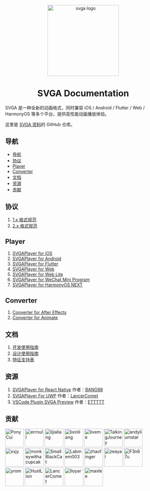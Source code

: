 <p align="center">
  <a href="https://svga.dev"><img alt="svga logo" src="images/logo.png" width="230px" /></a>
  <h1 align="center">SVGA Documentation</h1>
</p>

SVGA 是一种全新的动画格式，同时兼容 iOS / Android / Flutter / Web / HarmonyOS 等多个平台，提供高性能动画播放体验。

这里是 [SVGA 资料](https://github.com/svga/docs)的 GitHub 仓库。

## 导航

- [导航](#导航)
- [协议](#协议)
- [Player](#player)
- [Converter](#converter)
- [文档](#文档)
- [资源](#资源)
- [贡献](#贡献)

## 协议
1. [1.x 格式规范](https://github.com/svga/SVGA-Format/blob/master/JSON/readme.md)
2. [2.x 格式规范](https://github.com/svga/SVGA-Format/blob/master/proto/svga.proto)

## Player
1. [SVGAPlayer for iOS](https://github.com/svga/SVGAPlayer-iOS)
2. [SVGAPlayer for Android](https://github.com/svga/SVGAPlayer-Android)
3. [SVGAPlayer for Flutter](https://github.com/yyued/SVGAPlayer-Flutter)
4. [SVGAPlayer for Web](https://github.com/svga/SVGAPlayer-Web)
4. [SVGAPlayer for Web Lite](https://github.com/svga/SVGAPlayer-Web-Lite)
5. [SVGAPlayer for WeChat Mini Program](https://github.com/yyued/SVGAPlayer-Web/tree/mp)
6. [SVGAPlayer for HarmonyOS NEXT](https://ohpm.openharmony.cn/#/cn/detail/@tb-open%2Fsvga)

## Converter
1. [Converter for After Effects](https://github.com/svga/SVGA-AEConverter)
2. [Converter for Animate](https://github.com/svga/SVGA-FLConverter)

## 文档
1. [开发使用指南](https://github.com/svga/docs/wiki/SVGA-%E5%BC%80%E5%8F%91%E4%BD%BF%E7%94%A8%E6%8C%87%E5%8D%97)
2. [设计使用指南](https://github.com/svga/docs/wiki/SVGA-%E8%AE%BE%E8%AE%A1%E4%BD%BF%E7%94%A8%E6%8C%87%E5%8D%97)
3. [特征支持表](https://docs.qq.com/sheet/DT3Z2ektWRnZPaFJM?tab=nrwudd&c=A1A0A0)

## 资源
1. [SVGAPlayer for React Native](https://github.com/BANG88/react-native-svga-player) 作者：[BANG88](https://github.com/BANG88)
2. [SVGAPlayer For UWP](https://github.com/LancerComet/SVGAPlayer-UWP) 作者：[LancerComet](https://github.com/LancerComet)
3. [VSCode Plugin SVGA Preview](https://marketplace.visualstudio.com/items?itemName=svga-perview.svga-perview) 作者：[ETTTTT](https://github.com/ETTTTT) 

## 贡献
<a href="https://github.com/PonyCui"><img src="https://avatars0.githubusercontent.com/u/5013664?s=180&v=4" width="60" alt="PonyCui"></a> <a href="https://github.com/errnull"><img src="https://avatars0.githubusercontent.com/u/28481578?s=180&v=4" width="60" alt="errnull"></a> <a href="https://github.com/lijialiang"><img src="https://avatars0.githubusercontent.com/u/12247242?s=180&v=4" width="60" alt="lijialiang"></a> <a href="https://github.com/lixinliang"><img src="https://avatars3.githubusercontent.com/u/9375027?s=180&v=4" width="60" alt="lixinliang"></a> <a href="https://github.com/liveme"><img src="https://avatars3.githubusercontent.com/u/1295348?s=180&v=4" width="60" alt="liveme"></a> <a href="https://github.com/TalkingJourney"><img src="https://avatars0.githubusercontent.com/u/14047661?s=180&v=4" width="60" alt="TalkingJourney"></a> <a href="https://github.com/andyliumstar"><img src="https://avatars0.githubusercontent.com/u/17897669?s=180&v=4" width="60" alt="andyliumstar"></a> <a href="https://github.com/xxjy"><img src="https://avatars0.githubusercontent.com/u/8044264?s=180&v=4" width="60" alt="xxjy"></a> <a href="https://github.com/monkeywithacupcake"><img src="https://avatars0.githubusercontent.com/u/7316730?s=180&v=4" width="60" alt="monkeywithacupcake"></a>  <a href="https://github.com/SmallBlackCat"><img src="https://avatars0.githubusercontent.com/u/5243343?s=180&v=4" width="60" alt="SmallBlackCat"></a> <a href="https://github.com/Labmem003"><img src="https://avatars0.githubusercontent.com/u/4987045?s=180&v=4" width="60" alt="Labmem003"></a> <a href="https://github.com/zhaofinger"><img src="https://avatars0.githubusercontent.com/u/31442077?s=180&v=4" width="60" alt="zhaofinger"></a> <a href="https://github.com/zeayal"><img src="https://avatars1.githubusercontent.com/u/28499365?s=180&v=4" width="60" alt="zeayal"></a> <a href="https://github.com/F3n67u"><img src="https://avatars3.githubusercontent.com/u/12343178?s=180&v=4" width="60" alt="F3n67u"></a> <a href="https://github.com/yrom"><img src="https://avatars2.githubusercontent.com/u/2888674?s=180&v=4" width="60" alt="yrom"></a> <a href="https://github.com/HustLion"><img src="https://avatars0.githubusercontent.com/u/12825646?s=180&v=4" width="60" alt="HustLion"></a> <a href="https://github.com/LancerComet"><img src="https://avatars2.githubusercontent.com/u/10321350?s=180&v=4" width="60" alt="LancerComet"></a> <a href="https://github.com/lloyar"><img src="https://avatars2.githubusercontent.com/u/22740114?s=180&v=4" width="60" alt="lloyar"></a> <a href="https://github.com/maxlee"><img src="https://avatars0.githubusercontent.com/u/341446?s=180&v=4" width="60" alt="maxlee"></a>